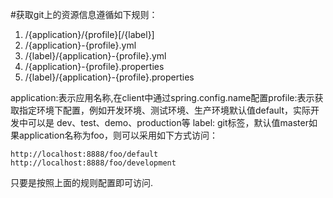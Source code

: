 #获取git上的资源信息遵循如下规则：

  1. /{application}/{profile}[/{label}]
  2. /{application}-{profile}.yml
  3. /{label}/{application}-{profile}.yml
  4. /{application}-{profile}.properties
  5. /{label}/{application}-{profile}.properties

  application:表示应用名称,在client中通过spring.config.name配置profile:表示获取指定环境下配置，例如开发环境、测试环境、生产环境默认值default，实际开发中可以是 dev、test、demo、production等
  label: git标签，默认值master如果application名称为foo，则可以采用如下方式访问：

    http://localhost:8888/foo/default
    http://localhost:8888/foo/development

  只要是按照上面的规则配置即可访问.